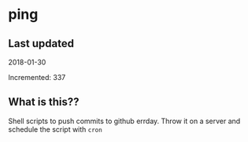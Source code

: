 # ping

## Last updated
2018-01-30

Incremented: 337

## What is this??
Shell scripts to push commits to github errday. Throw it on a server and schedule the script with `cron`
